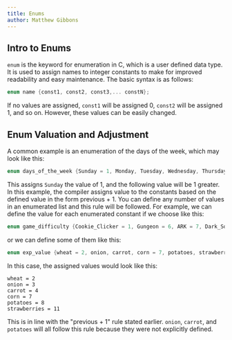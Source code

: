 ```yaml
---
title: Enums
author: Matthew Gibbons
---
```


## Intro to Enums

`enum` is the keyword for enumeration in C, which is a user defined data type. It is used to assign names to integer constants to make for improved readability and easy maintenance. The basic syntax is as follows:

``` c
enum name {const1, const2, const3,... constN};
```

If no values are assigned, `const1` will be assigned 0, `const2` will be assigned 1, and so on. However, these values can be easily changed.

## Enum Valuation and Adjustment

A common example is an enumeration of the days of the week, which may look like this:

``` c
enum days_of_the_week {Sunday = 1, Monday, Tuesday, Wednesday, Thursday, Friday, Saturday};
```

This assigns `Sunday` the value of 1, and the following value will be 1 greater. In this example, the compiler assigns value to the constants based on the defined value in the form previous + 1. You can define any number of values in an enumerated list and this rule will be followed. For example, we can define the value for each enumerated constant if we choose like this:

``` c
enum game_difficulty {Cookie_Clicker = 1, Gungeon = 6, ARK = 7, Dark_Souls = 10};
```

or we can define some of them like this:

``` c
enum exp_value {wheat = 2, onion, carrot, corn = 7, potatoes, strawberries = 11}
```

In this case, the assigned values would look like this:

```
wheat = 2
onion = 3
carrot = 4
corn = 7
potatoes = 8
strawberries = 11
```

This is in line with the "previous + 1" rule stated earlier. `onion`, `carrot`, and `potatoes` will all follow this rule because they were not explicitly defined.